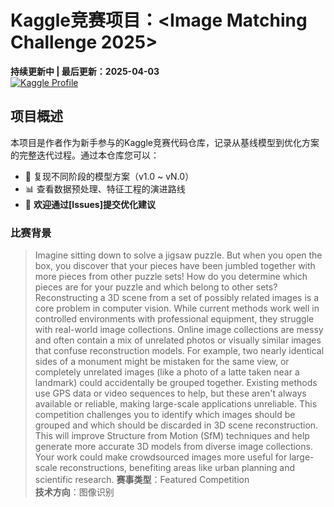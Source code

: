 # Kaggle竞赛项目：<Image Matching Challenge 2025> 

**持续更新中 | 最后更新：2025-04-03**  
[![Kaggle Profile](https://img.shields.io/badge/Kaggle-Profile-blue?logo=kaggle)](https://www.kaggle.com/yourprofile)

## 项目概述
本项目是作者作为新手参与的Kaggle竞赛代码仓库，记录从基线模型到优化方案的完整迭代过程。通过本仓库您可以：
- 🚀 复现不同阶段的模型方案（v1.0 ~ vN.0）
- 📊 查看数据预处理、特征工程的演进路线
- 🤝 ​**欢迎通过[Issues]提交优化建议**

### 比赛背景
> Imagine sitting down to solve a jigsaw puzzle. But when you open the box, you discover that your pieces have been jumbled together with more pieces from other puzzle sets! How do you determine which pieces are for your puzzle and which belong to other sets?
Reconstructing a 3D scene from a set of possibly related images is a core problem in computer vision. While current methods work well in controlled environments with professional equipment, they struggle with real-world image collections.
Online image collections are messy and often contain a mix of unrelated photos or visually similar images that confuse reconstruction models. For example, two nearly identical sides of a monument might be mistaken for the same view, or completely unrelated images (like a photo of a latte taken near a landmark) could accidentally be grouped together. Existing methods use GPS data or video sequences to help, but these aren't always available or reliable, making large-scale applications unreliable.
This competition challenges you to identify which images should be grouped and which should be discarded in 3D scene reconstruction. This will improve Structure from Motion (SfM) techniques and help generate more accurate 3D models from diverse image collections.
Your work could make crowdsourced images more useful for large-scale reconstructions, benefiting areas like urban planning and scientific research.
> ​**赛事类型**：Featured Competition  
> ​**技术方向**：图像识别

